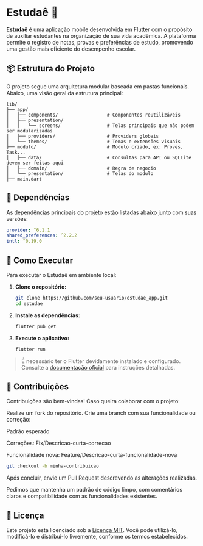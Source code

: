 # Estudaê 📘

**Estudaê** é uma aplicação mobile desenvolvida em Flutter com o propósito de auxiliar estudantes na organização de sua vida acadêmica. A plataforma permite o registro de notas, provas e preferências de estudo, promovendo uma gestão mais eficiente do desempenho escolar.

## 📦 Estrutura do Projeto

O projeto segue uma arquitetura modular baseada em pastas funcionais. Abaixo, uma visão geral da estrutura principal:

```
lib/
├── app/
│   ├── components/                  # Componentes reutilizáveis
│   ├── presentation/                
│   │   └── screens/                 # Telas principais que não podem ser modularizadas
│   ├── providers/                   # Providers globais
│   └── themes/                      # Temas e extensões visuais
├── modulo/                          # Modulo criado, ex: Proves, Task...
│   ├── data/                        # Consultas para API ou SQLLite devem ser feitas aqui
│   ├── domain/                      # Regra de negocio
│   └── presentation/                # Telas do modulo
├── main.dart                        
```

## 🧪 Dependências

As dependências principais do projeto estão listadas abaixo junto com suas versões:

```yaml
provider: ^6.1.1
shared_preferences: ^2.2.2
intl: ^0.19.0
```

## 🚀 Como Executar

Para executar o Estudaê em ambiente local:

1. **Clone o repositório:**
   ```bash
   git clone https://github.com/seu-usuario/estudae_app.git
   cd estudae
   ```

2. **Instale as dependências:**
   ```bash
   flutter pub get
   ```

3. **Execute o aplicativo:**
   ```bash
   flutter run
   ```

> É necessário ter o Flutter devidamente instalado e configurado. Consulte a [documentação oficial](https://docs.flutter.dev/get-started/install) para instruções detalhadas.

## 🤝 Contribuições

Contribuições são bem-vindas! Caso queira colaborar com o projeto:

Realize um fork do repositório.
Crie uma branch com sua funcionalidade ou correção:

Padrão esperado

Correções: Fix/Descricao-curta-correcao

Funcionalidade nova: Feature/Descricao-curta-funcionalidade-nova

   ```bash
   git checkout -b minha-contribuicao
   ```

Após concluir, envie um Pull Request descrevendo as alterações realizadas.

Pedimos que mantenha um padrão de código limpo, com comentários claros e compatibilidade com as funcionalidades existentes.

## 📄 Licença

Este projeto está licenciado sob a [Licença MIT](LICENSE). Você pode utilizá-lo, modificá-lo e distribuí-lo livremente, conforme os termos estabelecidos.

